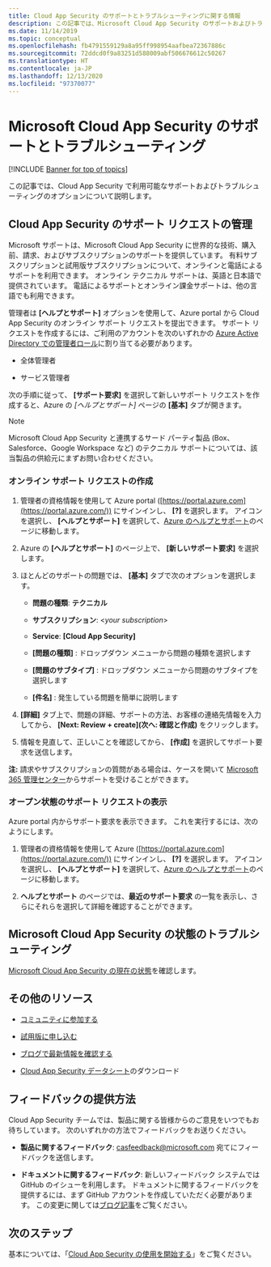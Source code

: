 ```yaml
---
title: Cloud App Security のサポートとトラブルシューティングに関する情報
description: この記事では、Microsoft Cloud App Security のサポートおよびトラブルシューティングのオプションについて説明します。
ms.date: 11/14/2019
ms.topic: conceptual
ms.openlocfilehash: fb4791559129a8a95ff998954aafbea72367886c
ms.sourcegitcommit: 72ddcd0f9a83251d588009abf506676612c50267
ms.translationtype: HT
ms.contentlocale: ja-JP
ms.lasthandoff: 12/13/2020
ms.locfileid: "97370077"
---
```

# <a name="support-and-troubleshooting-microsoft-cloud-app-security"></a>Microsoft Cloud App Security のサポートとトラブルシューティング

[!INCLUDE [Banner for top of topics](includes/banner.md)]

この記事では、Cloud App Security で利用可能なサポートおよびトラブルシューティングのオプションについて説明します。

## <a name="manage-support-requests-for-cloud-app-security"></a>Cloud App Security のサポート リクエストの管理

Microsoft サポートは、Microsoft Cloud App Security に世界的な技術、購入前、請求、およびサブスクリプションのサポートを提供しています。 有料サブスクリプションと試用版サブスクリプションについて、オンラインと電話によるサポートを利用できます。 オンライン テクニカル サポートは、英語と日本語で提供されています。 電話によるサポートとオンライン課金サポートは、他の言語でも利用できます。

管理者は **[ヘルプとサポート]** オプションを使用して、Azure portal から Cloud App Security のオンライン サポート リクエストを提出できます。 サポート リクエストを作成するには、ご利用のアカウントを次のいずれかの [Azure Active Directory での管理者ロール](/azure/active-directory/active-directory-assign-admin-roles-azure-portal)に割り当てる必要があります。

* 全体管理者

* サービス管理者

次の手順に従って、 **[サポート要求]** を選択して新しいサポート リクエストを作成すると、Azure の *[ヘルプとサポート]* ページの **[基本]** タブが開きます。

>[!NOTE]
> Microsoft Cloud App Security と連携するサード パーティ製品 (Box、Salesforce、Google Workspace など) のテクニカル サポートについては、該当製品の供給元にまずお問い合わせください。

### <a name="create-an-online-support-request"></a>オンライン サポート リクエストの作成

1. 管理者の資格情報を使用して Azure portal ([https://portal.azure.com](https://portal.azure.com/)) にサインインし、 **[?]** を選択します。 アイコンを選択し、 **[ヘルプとサポート]** を選択して、[Azure のヘルプとサポート](https://ms.portal.azure.com/#blade/Microsoft_Azure_Support/HelpAndSupportBlade/overview)のページに移動します。

2. Azure の **[ヘルプとサポート]** のページ上で、 **[新しいサポート要求]** を選択します。

3. ほとんどのサポートの問題では、 **[基本]** タブで次のオプションを選択します。

    * **問題の種類**: **テクニカル**

    * **サブスクリプション**: \<*your subscription*\>

    * **Service**: **[Cloud App Security]**

    * **[問題の種類]** : ドロップダウン メニューから問題の種類を選択します

    * **[問題のサブタイプ]** : ドロップダウン メニューから問題のサブタイプを選択します

    * **[件名]** : 発生している問題を簡単に説明します

4. **[詳細]** タブ上で、問題の詳細、サポートの方法、お客様の連絡先情報を入力してから、 **[Next: Review + create]\(次へ: 確認と作成\)** をクリックします。

5. 情報を見直して、正しいことを確認してから、 **[作成]** を選択してサポート要求を送信します。

**注:** 請求やサブスクリプションの質問がある場合は、ケースを開いて [Microsoft 365 管理センター](https://admin.microsoft.com/Support/SupportEntry.aspx)からサポートを受けることができます。

### <a name="view-open-support-requests"></a>オープン状態のサポート リクエストの表示

Azure portal 内からサポート要求を表示できます。 これを実行するには、次のようにします。

1. 管理者の資格情報を使用して Azure ([https://portal.azure.com](https://portal.azure.com/)) にサインインし、 **[?]** を選択します。 アイコンを選択し、 **[ヘルプとサポート]** を選択して、[Azure のヘルプとサポート](https://ms.portal.azure.com/#blade/Microsoft_Azure_Support/HelpAndSupportBlade/overview)のページに移動します。

2. **ヘルプとサポート** のページでは、**最近のサポート要求** の一覧を表示し、さらにそれらを選択して詳細を確認することができます。

## <a name="troubleshooting-microsoft-cloud-app-security-status"></a>Microsoft Cloud App Security の状態のトラブルシューティング

[Microsoft Cloud App Security の現在の状態](https://status.cloudappsecurity.com/)を確認します。

## <a name="additional-resources"></a>その他のリソース

* [コミュニティに参加する](https://techcommunity.microsoft.com/t5/Microsoft-Cloud-App-Security/bd-p/MicrosoftCloudAppSecurity)

* [試用版に申し込む](https://signup.microsoft.com/Signup?OfferId=757c4c34-d589-46e4-9579-120bba5c92ed&ali=1)

* [ブログで最新情報を確認する](https://techcommunity.microsoft.com/t5/Enterprise-Mobility-Security/bg-p/enterprisemobilityandsecurity/label-name/Microsoft%20Cloud%20App%20Security)

* [Cloud App Security データシート](https://download.microsoft.com/download/E/F/E/EFE908F8-7EDB-4244-8039-67BA574186CC/Microsoft_Cloud_App_Security_eBook.pdf)のダウンロード

<a name="feedback"></a>
## <a name="how-to-provide-feedback"></a>フィードバックの提供方法

Cloud App Security チームでは、製品に関する皆様からのご意見をいつでもお待ちしています。 次のいずれかの方法でフィードバックをお送りください。

* **製品に関するフィードバック**: [casfeedback@microsoft.com](mailto:casfeedback@microsoft.com) 宛てにフィードバックを送信します。

* **ドキュメントに関するフィードバック**: 新しいフィードバック システムでは GitHub のイシューを利用します。 ドキュメントに関するフィードバックを提供するには、まず GitHub アカウントを作成していただく必要があります。 この変更に関しては[ブログ記事](/teamblog/a-new-feedback-system-is-coming-to-docs)をご覧ください。

## <a name="next-steps"></a>次のステップ

基本については、「[Cloud App Security の使用を開始する](getting-started-with-cloud-app-security.md)」をご覧ください。
